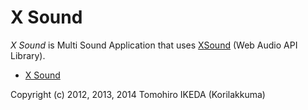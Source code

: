 X Sound
=========
  
*X Sound* is Multi Sound Application that uses [XSound](https://github.com/Korilakkuma/XSound) (Web Audio API Library).
  
* [X Sound](https://korilakkuma.github.io/X-Sound/)
  
Copyright (c) 2012, 2013, 2014 Tomohiro IKEDA (Korilakkuma)
